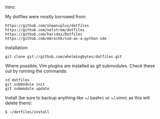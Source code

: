 Intro:

My dotfiles were mostly borrowed from:

    https://github.com/shawncplus/dotfiles
    https://github.com/nelstrom/dotfiles
    https://github.com/haridas/Dotfiles
    https://github.com/mbrochh/vim-as-a-python-ide

Installation:

    git clone git://github.com/whelmingbytes/dotfiles.git

Where possible, Vim plugins are installed as git submodules. Check these out by
running the commands:

    cd dotfiles
    git submodule init
    git submodule update

Install (be sure to backup anything like ~/.bashrc or ~/.vimrc as this will delete them):

    $ ~/dotfiles/install

